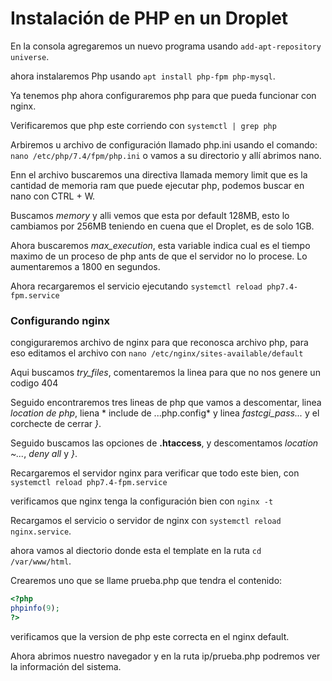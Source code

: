 # Instalación de PHP en un Droplet

En la consola agregaremos un nuevo programa usando `add-apt-repository universe`.

ahora instalaremos Php usando `apt install php-fpm php-mysql`.

Ya tenemos php ahora configuraremos php para que pueda funcionar con nginx.

Verificaremos que php este corriendo con `systemctl | grep php`

Arbiremos u archivo de configuración llamado php.ini usando el comando: `nano /etc/php/7.4/fpm/php.ini` o vamos a su directorio y allí abrimos nano.

Enn el archivo buscaremos una directiva llamada memory limit que es la cantidad de memoria ram que puede ejecutar php, podemos buscar en nano con CTRL + W.

Buscamos *memory* y alli vemos que esta por default 128MB, esto lo cambiamos por 256MB teniendo en cuena que el Droplet, es de solo 1GB.

Ahora buscaremos *max_execution*, esta variable indica cual es el tiempo maximo de un proceso de php ants de que el servidor no lo procese. Lo aumentaremos a 1800 en segundos.

Ahora recargaremos el servicio ejecutando `systemctl reload php7.4-fpm.service`

### Configurando nginx

congiguraremos archivo de nginx para que reconosca archivo php, para eso editamos el archivo con `nano /etc/nginx/sites-available/default`

Aqui buscamos *try_files*, comentaremos la linea para que no nos genere un codigo 404

Seguido encontraremos tres lineas de php que vamos a descomentar, linea *location de php*, liena * include de ...php.config* y linea *fastcgi_pass...* y el corchecte de cerrar *}*.

Seguido buscamos las opciones de **.htaccess**, y descomentamos *location ~...*, *deny all* y *}*.

Recargaremos el servidor nginx para verificar que todo este bien, con `systemctl reload php7.4-fpm.service`

verificamos que nginx tenga la configuración bien con `nginx -t`

Recargamos el servicio o servidor de nginx con `systemctl reload nginx.service`.

ahora vamos al diectorio donde esta el template en la ruta `cd /var/www/html`.

Crearemos uno que se llame prueba.php que tendra el contenido: 

```php
<?php
phpinfo(9);
?>
```

verificamos que la version de php este correcta en el nginx default.

Ahora abrimos nuestro navegador y en la ruta ip/prueba.php podremos ver la información del sistema.